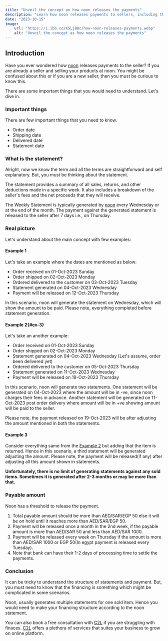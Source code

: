 ```yaml
---
title: "Unveil the concept on how noon releases the payments"
description: "Learn how noon releases payments to sellers, including the payment cycle, processing time, and payment methods."
date: "2023-10-15"
image:
    url: "https://i.ibb.co/K5LjB8c/how-noon-releases-payments.webp"
    alt: "Unveil the concept as how noon releases the payments"
---
```


## Introduction

Have you ever wondered how [noon](//noon.com) releases payments to the seller? If you are already a seller and selling your products at noon. You might be confused about this or If you are a new seller, then you must be curious to know this.

There are some important things that you would need to understand. Let's dive in.

### Important things

There are few important things that you need to know.

- Order date
- Shipping date
- Delivered date
- Statement date

### What is the statement?

Alright, now we know the term and all the terms are straightforward and self explanatory. But, you must be thinking about the statement.

The statement provides a summary of all sales, returns, and other deductions made in a specific week. It also includes a breakdown of the seller's fees and the net proceeds that they will receive.

The Weekly Statement is typically generated by [noon](//noon.com) every Wednesday or at the end of the month. The payment against the generated statement is released to the seller after 7 days i.e., on Thursday.

### Real picture

Let's understand about the main concept with few examples:

#### Example 1

Let's take an example where the dates are mentioned as below:

- Order received on 01-Oct-2023 Sunday
- Order shipped on 02-Oct-2023 Monday
- Ordered delivered to the customer on 03-Oct-2023 Tuesday
- Statement generated on 04-Oct-2023 Wednesday
- Payment will be released on 12-Oct-2023 Thursday

In this scenario, noon will generate the statement on Wednesday, which will show the amount to be paid. Please note, everything completed before statement generation.

#### Example 2{#ex-3}

Let's take an another example:

- Order received on 01-Oct-2023 Sunday
- Order shipped on 02-Oct-2023 Monday
- Statement generated on 04-Oct-2023 Wednesday (Let's assume, order been delivered yet)
- Ordered delivered to the customer on 05-Oct-2023 Thursday
- Statement generated on 11-Oct-2023 Wednesday
- Payment will be released on 19-Oct-2023 Thursday

In this scenario, noon will generate two statements. One statement will be generated on 04-Oct-2023 where the amount will be in -ve, since noon charges their fees in advance. Another statement will be generated on 11-Oct-2023 post order delivery where amount will be in +ve showing amount will be paid to the seller.

Please note, the payment released on 19-Oct-2023 will be after adjusting the amount mentioned in both the statements.

#### Example 3

Consider everything same from the [Example 2](#ex-3) but adding that the item is returned. Hence in this scenario, a third statement will be generated adjusting the amount. Please note, the payment will be released(if any) after adjusting all this amount shown in statements.

**Unfortunately, there is no limit of generating statements against any sold items. Sometimes it is generated after 2-3 months or may be more than that.**

### Payable amount

Noon has a threshold to release the payment.

1. Total payable amount should be more than AED/SAR/EGP 50 else it will be on hold until it reaches more than AED/SAR/EGP 50.
1. Payment will be released once a month in the 2nd week, if the payable amount is more than AED/SAR 50 and less than AED/SAR 1000.
1. Payment will be released every week on Thursday if the amount is more than AED/SAR 1000 or EGP 50(In egypt payment is released every Tuesday).
1. Note that bank can have their 1-2 days of processing time to settle the payments.

### Conclusion

It can be tricky to understand the structure of statements and payment. But, you must need to know that the financing is something which might be complicated in some scenarios.

Noon, usually generates multiple statements for one sold item. Hence you would need to make your financing structure according to the noon statement.

You can also book a free consultation with [C2L](//c2l.asia) if you are struggling with finaces. [C2L](//c2l.asia) offers a plethora of services that suites your business to grow on online platform.

